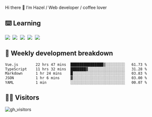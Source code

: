 
Hi there 👋 I’m Hazel / Web developer / coffee lover

## ⌨️ Learning

<samp>
 <a href="https://github.com/vuejs/core"><img src="https://api.iconify.design/logos:vue.svg" /></a>
  <a href="https://github.com/vuejs/core"><img src="https://api.iconify.design/logos:react.svg" /></a>
  <a href="https://github.com/vitejs/vite"><img src="https://api.iconify.design/logos:vitejs.svg" /></a>
  <a href="https://github.com/microsoft/TypeScript"><img src="https://api.iconify.design/logos:typescript-icon.svg" /></a> 
  <a href="https://github.com/unocss/unocss"><img src="https://api.iconify.design/logos:unocss.svg" /></a>
  

</samp>


## 🦀 Weekly development breakdown

<!--START_SECTION:waka-->

```txt
Vue.js        22 hrs 47 mins  ███████████████▒░░░░░░░░░   61.73 %
TypeScript    11 hrs 32 mins  ███████▓░░░░░░░░░░░░░░░░░   31.28 %
Markdown      1 hr 24 mins    █░░░░░░░░░░░░░░░░░░░░░░░░   03.83 %
JSON          1 hr 6 mins     ▓░░░░░░░░░░░░░░░░░░░░░░░░   03.00 %
YAML          1 min           ░░░░░░░░░░░░░░░░░░░░░░░░░   00.07 %
```

<!--END_SECTION:waka-->
## 👬🏻 Visitors

![gh_visitors](https://profile-counter.glitch.me/Hazel-Lin/count.svg)

